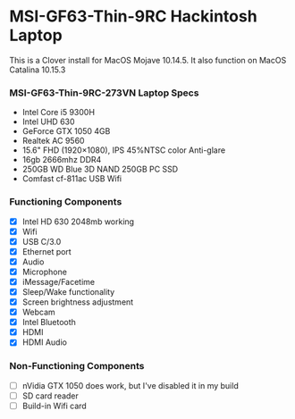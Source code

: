 #  MSI-GF63-Thin-9RC Hackintosh Laptop

This is a Clover install for MacOS Mojave 10.14.5. It also function on MacOS Catalina 10.15.3

### MSI-GF63-Thin-9RC-273VN Laptop Specs
- Intel Core i5 9300H
- Intel UHD 630
- GeForce GTX 1050 4GB
- Realtek AC 9560
- 15.6" FHD (1920×1080), IPS 45%NTSC color Anti-glare
- 16gb 2666mhz DDR4
- 250GB WD Blue 3D NAND 250GB PC SSD
- Comfast cf-811ac USB Wifi

### Functioning Components 

- [x] Intel HD 630 2048mb working
- [x] Wifi  
- [x] USB C/3.0 
- [x] Ethernet port
- [x] Audio 
- [x] Microphone
- [x] iMessage/Facetime
- [x] Sleep/Wake functionality
- [x] Screen brightness adjustment
- [x] Webcam
- [x] Intel Bluetooth 
- [x] HDMI
- [x] HDMI Audio

### Non-Functioning Components

- [ ] nVidia GTX 1050 does work, but I've disabled it in my build
- [ ] SD card reader
- [ ] Build-in Wifi card
